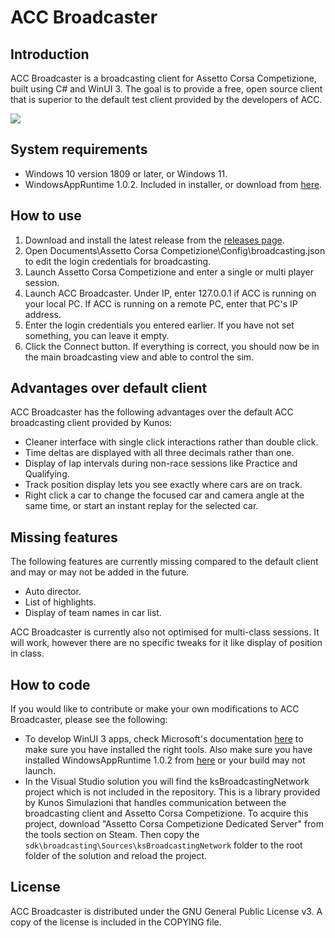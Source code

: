 # ACC Broadcaster

## Introduction
ACC Broadcaster is a broadcasting client for Assetto Corsa Competizione, built using C# and WinUI 3. 
The goal is to provide a free, open source client that is superior to the default test client provided by the developers of ACC. 

![](https://imgur.com/8Eo4Q8e.png)

## System requirements
* Windows 10 version 1809 or later, or Windows 11.
* WindowsAppRuntime 1.0.2. Included in installer, or download from [here](https://docs.microsoft.com/en-us/windows/apps/windows-app-sdk/downloads#windows-app-sdk-10).

## How to use
1. Download and install the latest release from the [releases page](https://github.com/ColonelChocomel/ACCBroadcaster/releases).
2. Open Documents\Assetto Corsa Competizione\Config\broadcasting.json to edit the login credentials for broadcasting.
2. Launch Assetto Corsa Competizione and enter a single or multi player session.
2. Launch ACC Broadcaster. Under IP, enter 127.0.0.1 if ACC is running on your local PC. If ACC is running on a remote PC, enter that PC's IP address.
2. Enter the login credentials you entered earlier. If you have not set something, you can leave it empty.
2. Click the Connect button. If everything is correct, you should now be in the main broadcasting view and able to control the sim.

## Advantages over default client
ACC Broadcaster has the following advantages over the default ACC broadcasting client provided by Kunos:
* Cleaner interface with single click interactions rather than double click.
* Time deltas are displayed with all three decimals rather than one.
* Display of lap intervals during non-race sessions like Practice and Qualifying.
* Track position display lets you see exactly where cars are on track.
* Right click a car to change the focused car and camera angle at the same time, or start an instant replay for the selected car.

## Missing features 
The following features are currently missing compared to the default client and may or may not be added in the future.
* Auto director.
* List of highlights.
* Display of team names in car list.

ACC Broadcaster is currently also not optimised for multi-class sessions. It will work, however there are no specific tweaks for it like display of position in class.

## How to code
If you would like to contribute or make your own modifications to ACC Broadcaster, please see the following:
* To develop WinUI 3 apps, check Microsoft's documentation [here](https://docs.microsoft.com/en-us/windows/apps/windows-app-sdk/set-up-your-development-environment?tabs=vs-2022-17-1-a%2Cvs-2022-17-1-b)
to make sure you have installed the right tools. Also make sure you have installed WindowsAppRuntime 1.0.2 from [here](https://docs.microsoft.com/en-us/windows/apps/windows-app-sdk/downloads#windows-app-sdk-10) or your build may not launch.
* In the Visual Studio solution you will find the ksBroadcastingNetwork project which is not included in the repository. This is a library provided by Kunos Simulazioni that handles communication between the 
broadcasting client and Assetto Corsa Competizione. To acquire this project, download "Assetto Corsa Competizione Dedicated Server" from the tools section on Steam. 
Then copy the `sdk\broadcasting\Sources\ksBroadcastingNetwork` folder to the root folder of the solution and reload the project.

## License
ACC Broadcaster is distributed under the GNU General Public License v3. A copy of the license is included in the COPYING file.